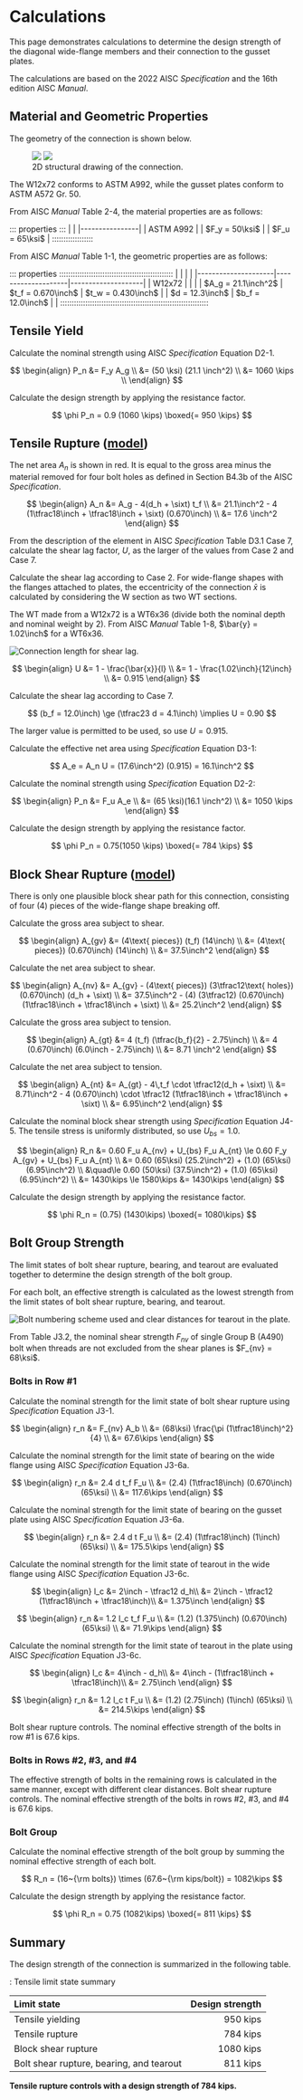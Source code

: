 Calculations
============

This page demonstrates calculations to determine the design strength of the
diagonal wide-flange members and their connection to the gusset plates.

The calculations are based on the 2022 AISC *Specification* and the 16th edition
AISC *Manual*.
$\newcommand{\inch}{~{\rm in.}}
 \newcommand{\kips}{~{\rm kips}}
 \newcommand{\ksi}{~{\rm ksi}}
 \newcommand{\sixt}{{\tfrac{1}{16}\inch}}$


Material and Geometric Properties
---------------------------------

The geometry of the connection is shown below.

<figure>
    <img src="./wf-truss-full.svg">
    <img src="./wf-truss-detail.svg">
    <figcaption>2D structural drawing of the connection.</figcaption>
</figure>

The W12x72 conforms to ASTM A992, while the gusset plates conform to ASTM A572
Gr. 50.

From AISC *Manual* Table 2-4, the material properties are as follows:

::: properties :::
|                |
|----------------|
| ASTM A992      |
| $F_y = 50\ksi$ |
| $F_u = 65\ksi$ |
::::::::::::::::::

From AISC *Manual* Table 1-1, the geometric properties are as follows:

::: properties ::::::::::::::::::::::::::::::::::::::::::::::::::
|                     |                    |                    |
|---------------------|--------------------|--------------------|
| W12x72              |                    |                    |
| $A_g = 21.1\inch^2$ | $t_f = 0.670\inch$ | $t_w = 0.430\inch$ |
| $d = 12.3\inch$     | $b_f = 12.0\inch$  |                    |
:::::::::::::::::::::::::::::::::::::::::::::::::::::::::::::::::


Tensile Yield
-------------

Calculate the nominal strength using AISC *Specification* Equation D2-1.

$$ \begin{align}
    P_n &= F_y A_g \\
        &= (50 \ksi) (21.1 \inch^2) \\
        &= 1060 \kips \\
\end{align} $$

Calculate the design strength by applying the resistance factor.

$$ \phi P_n = 0.9 (1060 \kips) \boxed{= 950 \kips} $$


Tensile Rupture ([model](#./Tensile-rupture))
---------------

The net area $A_n$ is shown in red. It is equal to the gross area minus the
material removed for four bolt holes as defined in Section B4.3b of the AISC
*Specification*.

$$ \begin{align}
    A_n &= A_g - 4(d_h + \sixt) t_f \\
        &= 21.1\inch^2 - 4 (1\tfrac18\inch + \tfrac18\inch + \sixt) (0.670\inch) \\
        &= 17.6 \inch^2
\end{align} $$

From the description of the element in AISC *Specification* Table D3.1 Case 7,
calculate the shear lag factor, $U$, as the larger of the values from Case 2 and
Case 7.

Calculate the shear lag according to Case 2. For wide-flange shapes with the
flanges attached to plates, the eccentricity of the connection $\bar{x}$ is
calculated by considering the W section as two WT sections.

The WT made from a W12x72 is a WT6x36 (divide both the nominal depth
and nominal weight by 2). From AISC *Manual* Table 1-8, $\bar{y} = 1.02\inch$
for a WT6x36.

![Connection length for shear lag.](./wf-truss-lag.svg)

$$ \begin{align}
    U &= 1 - \frac{\bar{x}}{l} \\
      &= 1 - \frac{1.02\inch}{12\inch} \\
      &= 0.915
\end{align} $$

Calculate the shear lag according to Case 7.

$$ (b_f = 12.0\inch) \ge (\tfrac23 d = 4.1\inch) \implies U = 0.90 $$

The larger value is permitted to be used, so use $U = 0.915$.

Calculate the effective net area using *Specification* Equation D3-1:

$$ A_e = A_n U = (17.6\inch^2) (0.915) = 16.1\inch^2 $$

Calculate the nominal strength using *Specification* Equation D2-2:

$$ \begin{align}
    P_n &= F_u A_e \\
        &= (65 \ksi)(16.1 \inch^2) \\
        &= 1050 \kips
\end{align} $$

Calculate the design strength by applying the resistance factor.

$$ \phi P_n = 0.75(1050 \kips) \boxed{= 784 \kips} $$


Block Shear Rupture ([model](#./Block-shear-rupture))
-------------------

There is only one plausible block shear path for this connection, consisting of
four (4) pieces of the wide-flange shape breaking off.

<!-- ![Highlighting a single "piece".](../assets/placeholder.png) -->

Calculate the gross area subject to shear.

$$ \begin{align}
    A_{gv} &= (4\text{ pieces}) (t_f) (14\inch) \\
           &= (4\text{ pieces}) (0.670\inch) (14\inch) \\
           &= 37.5\inch^2
\end{align} $$

Calculate the net area subject to shear.

$$ \begin{align}
    A_{nv} &= A_{gv} - (4\text{ pieces}) (3\tfrac12\text{ holes}) (0.670\inch) (d_h + \sixt) \\
           &= 37.5\inch^2 - (4) (3\tfrac12) (0.670\inch) (1\tfrac18\inch + \tfrac18\inch + \sixt) \\
           &= 25.2\inch^2
\end{align} $$

Calculate the gross area subject to tension.

$$ \begin{align}
    A_{gt} &= 4 (t_f) (\tfrac{b_f}{2} - 2.75\inch) \\
           &= 4 (0.670\inch) (6.0\inch - 2.75\inch) \\
           &= 8.71 \inch^2
\end{align} $$

Calculate the net area subject to tension.

$$ \begin{align}
    A_{nt} &= A_{gt} - 4\,t_f \cdot \tfrac12(d_h + \sixt) \\
           &= 8.71\inch^2 - 4 (0.670\inch) \cdot \tfrac12 (1\tfrac18\inch + \tfrac18\inch + \sixt) \\
           &= 6.95\inch^2
\end{align} $$

Calculate the nominal block shear strength using *Specification* Equation J4-5.
The tensile stress is uniformly distributed, so use $U_{bs} = 1.0$.

$$ \begin{align}
    R_n &= 0.60 F_u A_{nv} + U_{bs} F_u A_{nt} \le 0.60 F_y A_{gv} + U_{bs} F_u A_{nt} \\
        &= 0.60 (65\ksi) (25.2\inch^2) + (1.0) (65\ksi) (6.95\inch^2) \\
            &\quad\le
            0.60 (50\ksi) (37.5\inch^2) + (1.0) (65\ksi) (6.95\inch^2) \\
        &= 1430\kips \le 1580\kips
        &= 1430\kips
\end{align} $$

Calculate the design strength by applying the resistance factor.

$$ \phi R_n = (0.75) (1430\kips) \boxed{= 1080\kips} $$


Bolt Group Strength
-------------------
The limit states of bolt shear rupture, bearing, and tearout are evaluated
together to determine the design strength of the bolt group.

For each bolt, an effective strength is calculated as the lowest strength
from the limit states of bolt shear rupture, bearing, and tearout.

![Bolt numbering scheme used and clear distances for tearout in the plate.](./wf-truss-bolts.svg)

From Table J3.2, the nominal shear strength $F_{nv}$ of single Group B (A490)
bolt when threads are not excluded from the shear planes is $F_{nv} = 68\ksi$.

### Bolts in Row #1

Calculate the nominal strength for the limit state of bolt shear rupture using
*Specification* Equation J3-1.

$$ \begin{align}
    r_n &= F_{nv} A_b \\
        &= (68\ksi) \frac{\pi (1\tfrac18\inch)^2}{4} \\
        &= 67.6\kips
\end{align} $$

Calculate the nominal strength for the limit state of bearing on the wide flange
using AISC *Specification* Equation J3-6a.

$$ \begin{align}
    r_n &= 2.4 d t_f F_u \\
        &= (2.4) (1\tfrac18\inch) (0.670\inch) (65\ksi) \\
        &= 117.6\kips
\end{align} $$

Calculate the nominal strength for the limit state of bearing on the gusset plate
using AISC *Specification* Equation J3-6a.

$$ \begin{align}
    r_n &= 2.4 d t F_u \\
        &= (2.4) (1\tfrac18\inch) (1\inch) (65\ksi) \\
        &= 175.5\kips
\end{align} $$

Calculate the nominal strength for the limit state of tearout in the wide flange
using AISC *Specification* Equation J3-6c.

$$ \begin{align}
    l_c &= 2\inch - \tfrac12 d_h\\
        &= 2\inch - \tfrac12 (1\tfrac18\inch + \tfrac18\inch)\\
        &= 1.375\inch
\end{align} $$

$$ \begin{align}
    r_n &= 1.2 l_c t_f F_u \\
        &= (1.2) (1.375\inch) (0.670\inch) (65\ksi) \\
        &= 71.9\kips
\end{align} $$

Calculate the nominal strength for the limit state of tearout in the plate
using AISC *Specification* Equation J3-6c.

$$ \begin{align}
    l_c &= 4\inch - d_h\\
        &= 4\inch - (1\tfrac18\inch + \tfrac18\inch)\\
        &= 2.75\inch
\end{align} $$

$$ \begin{align}
    r_n &= 1.2 l_c t F_u \\
        &= (1.2) (2.75\inch) (1\inch) (65\ksi) \\
        &= 214.5\kips
\end{align} $$

Bolt shear rupture controls. The nominal effective strength of the bolts in row #1 is 67.6 kips.

### Bolts in Rows #2, #3, and #4

The effective strength of bolts in the remaining rows is calculated in the same manner,
except with different clear distances. Bolt shear rupture controls.
The nominal effective strength of the bolts in rows #2, #3, and #4 is 67.6 kips.

### Bolt Group

Calculate the nominal effective strength of the bolt group by summing the
nominal effective strength of each bolt.

$$ R_n = (16~{\rm bolts}) \times (67.6~{\rm kips/bolt}) = 1082\kips $$

Calculate the design strength by applying the resistance factor.

$$ \phi R_n = 0.75 (1082\kips) \boxed{= 811 \kips} $$


Summary
-------

The design strength of the connection is summarized in the following table.

: Tensile limit state summary

| Limit state                               | Design strength |
|:------------------------------------------|----------------:|
| Tensile yielding                          |        950 kips |
| Tensile rupture                           |        784 kips |
| Block shear rupture                       |       1080 kips |
| Bolt shear rupture, bearing, and tearout  |        811 kips |

**Tensile rupture controls with a design strength of 784 kips.**
